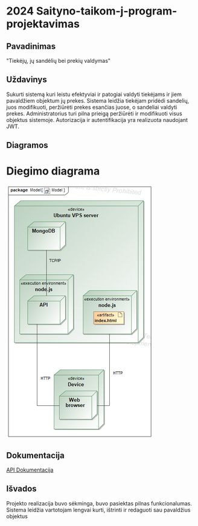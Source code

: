 # 2024 Saityno-taikom-j-program-projektavimas

## Pavadinimas

"Tiekėjų, jų sandėlių bei prekių valdymas"

## Uždavinys

Sukurti sistemą kuri leistu efektyviai ir patogiai valdyti tiekėjams ir jiem pavaldžiem objektum jų prekes. Sistema leidžia tiekėjam pridėdi sandelių, juos modifikuoti, peržiūrėti prekes esančias juose, o sandeliai valdyti prekes. Administratorius turi pilna prieigą peržiūrėti ir modifikuoti visus objektus sistemoje. Autorizacija ir autentifikacija yra realizuota naudojant JWT.

## Diagramos

# Diegimo diagrama

![Diegimo diagrama](https://raw.githubusercontent.com/Efka147/Saityno-taikomuju-programu-projektavimas/refs/heads/main/images/deployment.png?token=GHSAT0AAAAAAC3OO2LR6X4THPGNN3V4Z7QWZ23SE5Q)

## Dokumentacija

[API Dokumentacija](https://github.com/Efka147/Saityno-taikomuju-programu-projektavimas/blob/main/API/openapi.yaml)

## Išvados

Projekto realizacija buvo sėkminga, buvo pasiektas pilnas funkcionalumas. Sistema leidžia vartotojam lengvai kurti, ištrinti ir redaguoti sau pavaldžius objektus
